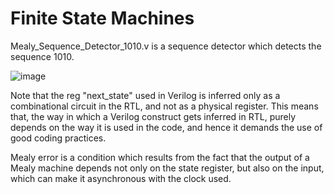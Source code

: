 # Finite State Machines

Mealy_Sequence_Detector_1010.v is a sequence detector which detects the sequence 1010. 

![image](https://github.com/techclubssn/VLSI-TC-2023_24/assets/93860462/df4ad602-cd99-4deb-93d3-c272fe527190)

Note that the reg "next_state" used in Verilog is inferred only as a combinational circuit in the RTL, and not as a physical register. This means that, the way in which a Verilog construct gets inferred in RTL, purely depends on the way it is used in the code, and hence it demands the use of good coding practices.

Mealy error is a condition which results from the fact that the output of a Mealy machine depends not only on the state register, but also on the input, which can make it asynchronous with the clock used.

